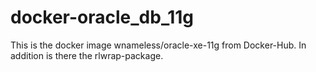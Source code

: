 # docker-oracle_db_11g
This is the docker image wnameless/oracle-xe-11g from Docker-Hub.
In addition is there the rlwrap-package.